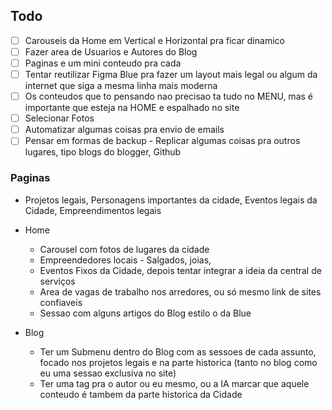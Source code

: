 ## Todo

- [ ] Carouseis da Home em Vertical e Horizontal pra ficar dinamico
- [ ] Fazer area de Usuarios e Autores do Blog
- [ ] Paginas e um mini conteudo pra cada
- [ ] Tentar reutilizar Figma Blue pra fazer um layout mais legal ou algum da internet que siga a mesma linha mais moderna
- [ ] Os conteudos que to pensando nao precisao ta tudo no MENU, mas é importante que esteja na HOME e espalhado no site
- [ ] Selecionar Fotos
- [ ] Automatizar algumas coisas pra envio de emails
- [ ] Pensar em formas de backup - Replicar algumas coisas pra outros lugares, tipo blogs do blogger, Github

### Paginas

- Projetos legais, Personagens importantes da cidade, Eventos legais da Cidade, Empreendimentos legais

- Home

  - Carousel com fotos de lugares da cidade
  - Empreendedores locais - Salgados, joias,
  - Eventos Fixos da Cidade, depois tentar integrar a ideia da central de serviços
  - Area de vagas de trabalho nos arredores, ou só mesmo link de sites confiaveis
  - Sessao com alguns artigos do Blog estilo o da Blue

- Blog
  - Ter um Submenu dentro do Blog com as sessoes de cada assunto, focado nos projetos legais e na parte historica (tanto no blog como eu uma sessao exclusiva no site)
  - Ter uma tag pra o autor ou eu mesmo, ou a IA marcar que aquele conteudo é tambem da parte historica da Cidade
